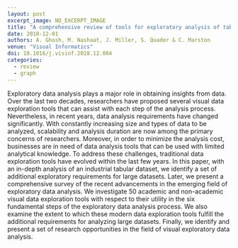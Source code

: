 ```yaml
---
layout: post
excerpt_image: NO_EXCERPT_IMAGE
title: "A comprehensive review of tools for exploratory analysis of tabular industrial datasets"
date: 2018-12-01
authors: A. Ghosh, M. Nashaat, J. Miller, S. Quader & C. Marston
venue: "Visual Informatics"
doi: 10.1016/j.visinf.2018.12.004
categories:
  - review
  - graph
---
```

Exploratory data analysis plays a major role in obtaining insights from data. Over the last two decades, researchers have proposed several visual data exploration tools that can assist with each step of the analysis process. Nevertheless, in recent years, data analysis requirements have changed significantly. With constantly increasing size and types of data to be analyzed, scalability and analysis duration are now among the primary concerns of researchers. Moreover, in order to minimize the analysis cost, businesses are in need of data analysis tools that can be used with limited analytical knowledge. To address these challenges, traditional data exploration tools have evolved within the last few years. In this paper, with an in-depth analysis of an industrial tabular dataset, we identify a set of additional exploratory requirements for large datasets. Later, we present a comprehensive survey of the recent advancements in the emerging field of exploratory data analysis. We investigate 50 academic and non-academic visual data exploration tools with respect to their utility in the six fundamental steps of the exploratory data analysis process. We also examine the extent to which these modern data exploration tools fulfill the additional requirements for analyzing large datasets. Finally, we identify and present a set of research opportunities in the field of visual exploratory data analysis.
